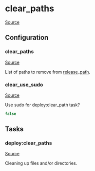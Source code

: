 <!-- DO NOT EDIT THIS FILE! -->
<!-- Instead edit recipe/deploy/clear_paths.php -->
<!-- Then run bin/docgen -->

# clear_paths

[Source](/recipe/deploy/clear_paths.php)


## Configuration
### clear_paths
[Source](https://github.com/deployphp/deployer/blob/master/recipe/deploy/clear_paths.php#L5)

List of paths to remove from [release_path](/docs/recipe/deploy/release.md#release_path).



### clear_use_sudo
[Source](https://github.com/deployphp/deployer/blob/master/recipe/deploy/clear_paths.php#L8)

Use sudo for deploy:clear_path task?

```php title="Default value"
false
```



## Tasks

### deploy:clear_paths
[Source](https://github.com/deployphp/deployer/blob/master/recipe/deploy/clear_paths.php#L11)

Cleaning up files and/or directories.




